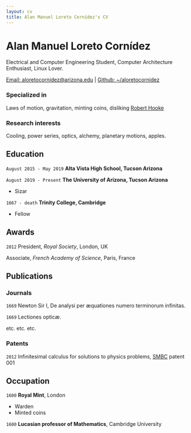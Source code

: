 ```yaml
---
layout: cv
title: Alan Manuel Loreto Cornídez's CV
---
```

# Alan Manuel Loreto Cornídez
Electrical and Computer Engineering Student, Computer Architecture Enthusiast, Linux Lover.

<div id="webaddress">
<a href="mailto: aloretocornidez@arizona.edu">Email: aloretocornidez@arizona.edu</a>
| <a href="https://www.github.com/aloretocornidez" target=_blank>Github: ~/aloretocornidez</a>
</div>

<!-- 
## Currently

Completing undergradute studies in electrical and computer engineering at the University of Arizona with an expected graduation date of May 2023.

-->
### Specialized in

Laws of motion, gravitation, minting coins, disliking [Robert Hooke](http://en.wikipedia.org/wiki/Robert_Hooke)


### Research interests

Cooling, power series, optics, alchemy, planetary motions, apples.


## Education

`August 2015 - May 2019`
__Alta Vista High School, Tucson Arizona__

`August 2019 - Present`
__The University of Arizona, Tucson Arizona__

- Sizar

`1667 - death`
__Trinity College, Cambridge__

- Fellow



## Awards

`2012`
President, *Royal Society*, London, UK

Associate, *French Academy of Science*, Paris, France



## Publications

<!-- A list is also available [online](http://scholar.google.co.uk/citations?user=LTOTl0YAAAAJ) -->

### Journals

`1669`
Newton Sir I, De analysi per æquationes numero terminorum infinitas. 

`1669`
Lectiones opticæ.

etc. etc. etc.

### Patents

`2012`
Infinitesimal calculus for solutions to physics problems, [SMBC](http://www.techdirt.com/articles/20121011/09312820678/if-patents-had-been-around-time-newton.shtml) patent 001


## Occupation

`1600`
__Royal Mint__, London

- Warden
- Minted coins

`1600`
__Lucasian professor of Mathematics__, Cambridge University



<!-- ### Footer

Last updated: November 2022 -->


